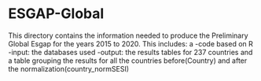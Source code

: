 # ESGAP-Global
This directory contains the information needed to produce the Preliminary Global Esgap for the years 2015 to 2020. 
This includes: a -code based on R
                 -input: the databases used 
                 -output: the results tables for 237 countries and a table grouping the results for all the countries before(Country) and after the normalization(country_normSESI)
